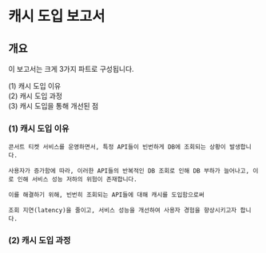 
# 캐시 도입 보고서 

## 개요

이 보고서는 크게 3가지 파트로 구성됩니다.
  
(1) 캐시 도입 이유 <br>
(2) 캐시 도입 과정 <br>
(3) 캐시 도입을 통해 개선된 점 <br> 


### (1) 캐시 도입 이유
```
콘서트 티켓 서비스를 운영하면서, 특정 API들이 빈번하게 DB에 조회되는 상황이 발생합니다.

사용자가 증가함에 따라, 이러한 API들의 반복적인 DB 조회로 인해 DB 부하가 늘어나고, 이로 인해 서비스 성능 저하의 위험이 존재합니다.

이를 해결하기 위해, 빈번히 조회되는 API들에 대해 캐시를 도입함으로써

조회 지연(latency)을 줄이고, 서비스 성능을 개선하여 사용자 경험을 향상시키고자 합니다.
```

### (2) 캐시 도입 과정





